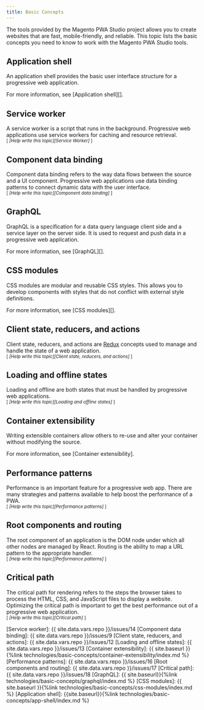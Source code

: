 ```yaml
---
title: Basic Concepts
---
```


The tools provided by the Magento PWA Studio project allows you to create websites that are fast, mobile-friendly, and reliable. 
This topic lists the basic concepts you need to know to work with the Magento PWA Studio tools.

## Application shell

An application shell provides the basic user interface structure for a progressive web application.    

For more information, see [Application shell][].

## Service worker

A service worker is a script that runs in the background.
Progressive web applications use service workers for caching and resource retrieval.    
<sub>[ *[Help write this topic][Service Worker]* ]</sub>

## Component data binding

Component data binding refers to the way data flows between the source and a UI component.
Progressive web applications use data binding patterns to connect dynamic data with the user interface.   
<sub>[ *[Help write this topic][Component data binding]* ]</sub>

## GraphQL

GraphQL is a specification for a data query language client side and a service layer on the server side.
It is used to request and push data in a progressive web application.   

For more information, see [GraphQL][].

## CSS modules

CSS modules are modular and reusable CSS styles.
This allows you to develop components with styles that do not conflict with external style definitions.   

For more information, see [CSS modules][].

## Client state, reducers, and actions

Client state, reducers, and actions are [Redux] concepts used to manage and handle the state of a web application.  
<sub>[ *[Help write this topic][Client state, reducers, and actions]* ]</sub>

## Loading and offline states

Loading and offline are both states that must be handled by progressive web applications.   
<sub>[ *[Help write this topic][Loading and offline states]* ]</sub>

## Container extensibility

Writing extensible containers allow others to re-use and alter your container without modifying the source. 

For more information, see [Container extensibility].

## Performance patterns

Performance is an important feature for a progressive web app.
There are many strategies and patterns available to help boost the performance of a PWA.   
<sub>[ *[Help write this topic][Performance patterns]* ]</sub>

## Root components and routing

The root component of an application is the DOM node under which all other nodes are managed by React.
Routing is the ability to map a URL pattern to the appropriate handler.   
<sub>[ *[Help write this topic][Performance patterns]* ]</sub>

## Critical path

The critical path for rendering refers to the steps the browser takes to process the HTML, CSS, and JavaScript files to display a website.
Optimizing the critical path is important to get the best performance out of a progressive web application.   
<sub>[ *[Help write this topic][Critical path]* ]</sub>

[Redux]: https://redux.js.org/introduction/core-concepts

[Service worker]: {{ site.data.vars.repo }}/issues/14
[Component data binding]: {{ site.data.vars.repo }}/issues/9
[Client state, reducers, and actions]: {{ site.data.vars.repo }}/issues/12
[Loading and offline states]: {{ site.data.vars.repo }}/issues/13
[Container extensibility]: {{ site.baseurl }}{%link technologies/basic-concepts/container-extensibility/index.md %}
[Performance patterns]: {{ site.data.vars.repo }}/issues/16
[Root components and routing]: {{ site.data.vars.repo }}/issues/17
[Critical path]: {{ site.data.vars.repo }}/issues/18
[GraphQL]: {{ site.baseurl}}{%link technologies/basic-concepts/graphql/index.md %}
[CSS modules]: {{ site.baseurl }}{%link technologies/basic-concepts/css-modules/index.md %}
[Application shell]: {{site.baseurl}}{%link technologies/basic-concepts/app-shell/index.md %}
